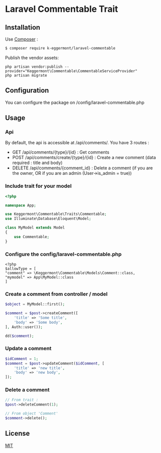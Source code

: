 # Laravel Commentable Trait

## Installation

Use [Composer](https://getcomposer.org/) :

``` bash
$ composer require k-eggermont/laravel-commentable
```

Publish the vendor assets:

```
php artisan vendor:publish --provider="Keggermont\Commentable\CommentableServiceProvider" 
php artisan migrate
```

## Configuration

You can configure the package on /config/laravel-commentable.php

## Usage

### Api

By default, the api is accessible at /api/comments/. You have 3 routes :
* GET /api/comments/{type}/{id} : Get comments
* POST /api/comments/create/{type}/{id} : Create a new comment (data required : title and body)
* DELETE /api/comments/{comment_id} : Delete a comment (if you are the owner, OR if you are an admin (User->is_admin = true))


### Include trait for your model
``` php
<?php

namespace App;

use Keggermont\Commentable\Traits\Commentable;
use Illuminate\Database\Eloquent\Model;

class MyModel extends Model
{
    use Commentable;
}
```

### Configure the config/laravel-commentable.php
```
<?php
$allowType = [
"comment" => \Keggermont\Commentable\Models\Comment::class,
"mymodel" => App\MyModel::class
]
```


### Create a comment from controller / model
``` php
$object = MyModel::first();

$comment = $post->createComment([
    'title' => 'Some title',
    'body' => 'Some body',
], Auth::user());

dd($comment);
```

### Update a comment
``` php
$idComment = 1;
$comment = $post->updateComment($idComment, [
    'title' => 'new title',
    'body' => 'new body',
]);
```

### Delete a comment
``` php
// From trait :
$post->deleteComment(1);

// From object 'Comment'
$comment->delete();
```


## License

[MIT](LICENSE)